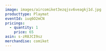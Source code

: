 ```yaml
---
image: images/aircomiket3ezqjsv6veagkj1d.jpg
producttype: Playmat
eventId: iuq6O2mCN
pricings:
  - quantity: 1
    price: 65
asin: s-zR8JCI9sz
merchandise: comiket
---
```

